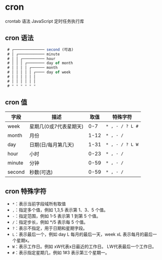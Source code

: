 # cron

crontab 语法 JavaScript 定时任务执行库

## cron 语法

```js
 # ┌────────────── second (可选)
 # │ ┌──────────── minute
 # │ │ ┌────────── hour
 # │ │ │ ┌──────── day of month
 # │ │ │ │ ┌────── month
 # │ │ │ │ │ ┌──── day of week
 # │ │ │ │ │ │
 # │ │ │ │ │ │
 # * * * * * *
```

## cron 值

| 字段   | 描述                   | 取值 | 特殊字符        |
| ------ | ---------------------- | ---- | --------------- |
| week   | 星期几(0或7代表星期天) | 0-7  | `* , - / ? L #` |
| month  | 月份                   | 1-12 | `* , - /`       |
| day    | 日期(日/每月第几天)    | 1-31 | `* , - / ? L W` |
| hour   | 小时                   | 0-23 | `* , - /`       |
| minute | 分钟                   | 0-59 | `* , - /`       |
| second | 秒数(可选)             | 0-59 | `* , - /`       |

## cron 特殊字符

- `*`：表示当前字段域所有取值
- `,`：指定多个值，例如 1,3,5 表示第 1、3、5 个值。
- `-`：指定范围，例如 1-5 表示第 1 到第 5 个值。
- `/`：指定步长，例如 \*/5 表示每 5 个值。
- `?`：表示不指定，用于日期和星期字段。
- `L`：表示最后一个，例如 day L 每月的最后一天，week xL 表示每月的最后一个星期x。
- `W`：表示工作日。例如 xW代表x日最近的工作日。 LW代表最后一个工作日。
- `#`：表示指定星期几，例如 1#3 表示第三个星期一。
